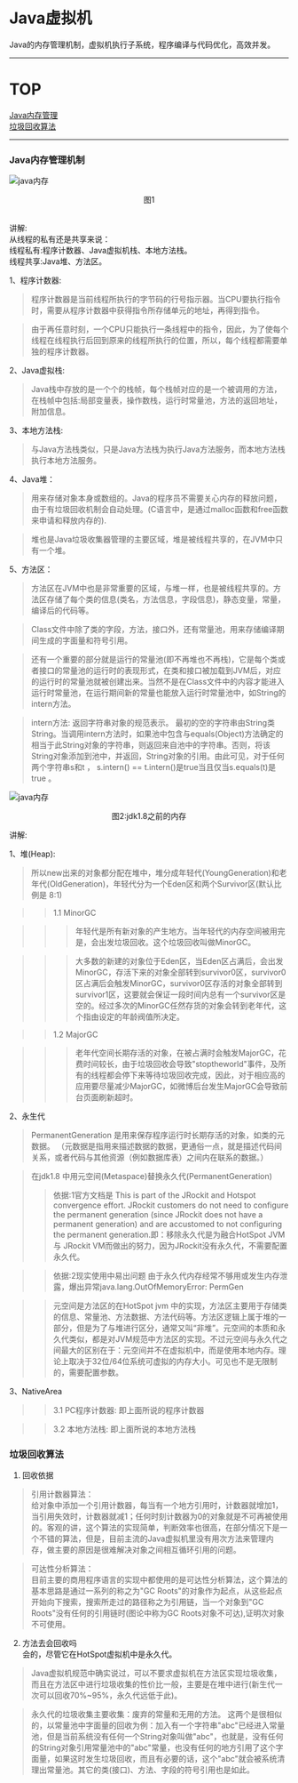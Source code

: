 # Java虚拟机
Java的内存管理机制，虚拟机执行子系统，程序编译与代码优化，高效并发。

-----
# TOP
[Java内存管理](#java内存管理机制)<br>
[垃圾回收算法](#垃圾回收算法)<br>


-----

### Java内存管理机制

![java内存](https://github.com/Zhangchao999/Java-1/raw/master/pictures/1.jpg)
<br>
<p align = "center">
图1
</p>

<br>
讲解:<br>
从线程的私有还是共享来说：<br>
线程私有:程序计数器、Java虚拟机栈、本地方法栈。<br>
线程共享:Java堆、方法区。<br>

1、程序计数器:
> 程序计数器是当前线程所执行的字节码的行号指示器。当CPU要执行指令时，需要从程序计数器中获得指令所存储单元的地址，再得到指令。 

> 由于再任意时刻，一个CPU只能执行一条线程中的指令，因此，为了使每个线程在线程执行后回到原来的线程所执行的位置，所以，每个线程都需要单独的程序计数器。

2、Java虚拟栈:
> Java栈中存放的是一个个的栈帧，每个栈帧对应的是一个被调用的方法，在栈帧中包括:局部变量表，操作数栈，运行时常量池，方法的返回地址，附加信息。

3、本地方法栈:
> 与Java方法栈类似，只是Java方法栈为执行Java方法服务，而本地方法栈执行本地方法服务。

4、Java堆：
> 用来存储对象本身或数组的。Java的程序员不需要关心内存的释放问题，由于有垃圾回收机制会自动处理。(C语言中，是通过malloc函数和free函数来申请和释放内存的).


> 堆也是Java垃圾收集器管理的主要区域，堆是被线程共享的，在JVM中只有一个堆。

5、方法区：
> 方法区在JVM中也是非常重要的区域，与堆一样，也是被线程共享的。方法区存储了每个类的信息(类名，方法信息，字段信息)，静态变量，常量，编译后的代码等。

> Class文件中除了类的字段，方法，接口外，还有常量池，用来存储编译期间生成的字面量和符号引用。

> 还有一个重要的部分就是运行的常量池(即不再堆也不再栈)，它是每个类或者接口的常量池的运行时的表现形式，在类和接口被加载到JVM后，对应的运行时的常量池就被创建出来。当然不是在Class文件中的内容才能进入运行时常量池，在运行期间新的常量也能放入运行时常量池中，如String的intern方法。

> intern方法: 返回字符串对象的规范表示。 最初的空的字符串由String类String。当调用intern方法时，如果池中包含与equals(Object)方法确定的相当于此String对象的字符串，则返回来自池中的字符串。否则，将该String对象添加到池中，并返回，String对象的引用。由此可见，对于任何两个字符串s和t ， s.intern() == t.intern()是true当且仅当s.equals(t)是true 。


![java内存](https://github.com/Zhangchao999/Java-1/raw/master/pictures/2.jpg)
<br>
<p align="center">
	图2:jdk1.8之前的内存
</p>

讲解:<br>

1、堆(Heap):
> 所以new出来的对象都分配在堆中，堆分成年轻代(YoungGeneration)和老年代(OldGeneration)，年轻代分为一个Eden区和两个Survivor区(默认比例是 8:1)

>> 1.1 MinorGC

>>> 年轻代是所有新对象的产生地方。当年轻代的内存空间被用完是，会出发垃圾回收。这个垃圾回收叫做MinorGC。

>>> 大多数的新建的对象位于Eden区，当Eden区占满后，会出发MinorGC，存活下来的对象全部转到survivor0区，survivor0区占满后会触发MinorGC，survivor0区存活的对象全部转到survivor1区，这要就会保证一段时间内总有一个survivor区是空的。经过多次的MinorGC任然存货的对象会转到老年代，这个指由设定的年龄阀值所决定。


>> 1.2 MajorGC

>>> 老年代空间长期存活的对象，在被占满时会触发MajorGC，花费时间较长，由于垃圾回收会导致"stoptheworld"事件，及所有的线程都会停下来等待垃圾回收完成，因此，对于相应高的应用要尽量减少MajorGC，如微博后台发生MajorGC会导致前台页面刷新超时。

2、永生代
> PermanentGeneration 是用来保存程序运行时长期存活的对象，如类的元数据。
（元数据是指用来描述数据的数据，更通俗一点，就是描述代码间关系，或者代码与其他资源（例如数据库表）之间内在联系的数据。）

> 在jdk1.8 中用元空间(Metaspace)替换永久代(PermanentGeneration)
>> 依据:1官方文档是 This is part of the JRockit and Hotspot convergence effort. JRockit customers do not need to configure the permanent generation (since JRockit does not have a permanent generation) and are accustomed to not configuring the permanent generation.即：移除永久代是为融合HotSpot JVM与 JRockit VM而做出的努力，因为JRockit没有永久代，不需要配置永久代。

>> 依据:2现实使用中易出问题 由于永久代内存经常不够用或发生内存泄露，爆出异常java.lang.OutOfMemoryError: PermGen

>> 元空间是方法区的在HotSpot jvm 中的实现，方法区主要用于存储类的信息、常量池、方法数据、方法代码等。方法区逻辑上属于堆的一部分，但是为了与堆进行区分，通常又叫“非堆”。元空间的本质和永久代类似，都是对JVM规范中方法区的实现。不过元空间与永久代之间最大的区别在于：元空间并不在虚拟机中，而是使用本地内存。理论上取决于32位/64位系统可虚拟的内存大小。可见也不是无限制的，需要配置参数。

3、NativeArea

>> 3.1 PC程序计数器: 即上面所说的程序计数器

>> 3.2 本地方法栈: 即上面所说的本地方法栈

### 垃圾回收算法

1. 回收依据
> 引用计数器算法：<br>
给对象中添加一个引用计数器，每当有一个地方引用时，计数器就增加1，当引用失效时，计数器就减1；任何时刻计数器为0的对象就是不可再被使用的。客观的讲，这个算法的实现简单，判断效率也很高，在部分情况下是一个不错的算法，但是，目前主流的Java虚拟机里没有用次方法来管理内存，做主要的原因是很难解决对象之间相互循环引用的问题。

> 可达性分析算法：<br>
目前主要的商用程序语言的实现中都使用的是可达性分析算法，这个算法的基本思路是通过一系列的称之为"GC Roots"的对象作为起点，从这些起点开始向下搜索，搜索所走过的路径称之为引用链，当一个对象到"GC Roots"没有任何的引用链时(图论中称为GC Roots对象不可达),证明次对象不可使用。

2. 方法去会回收吗<br>
会的，尽管它在HotSpot虚拟机中是永久代。<br>

> Java虚拟机规范中确实说过，可以不要求虚拟机在方法区实现垃圾收集，而且在方法区中进行垃圾收集的性价比一般，主要是在堆中进行(新生代一次可以回收70%~95%，永久代远低于此)。

> 永久代的垃圾收集主要收集：废弃的常量和无用的方法。 这两个是很相似的，以常量池中字面量的回收为例：加入有一个字符串"abc"已经进入常量池，但是当前系统没有任何一个String对象叫做"abc"，也就是，没有任何的String对象引用常量池中的"abc"常量，也没有任何的地方引用了这个字面量，如果这时发生垃圾回收，而且有必要的话，这个"abc"就会被系统清理出常量池。其它的类(接口)、方法、字段的符号引用也是如此。


